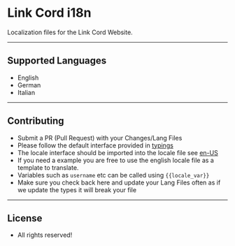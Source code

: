 # Link Cord i18n
Localization files for the Link Cord Website.

---

## Supported Languages
- English
- German
- Italian

---

## Contributing 
- Submit a PR (Pull Request) with your Changes/Lang Files
- Please follow the default interface provided in [typings](./typings/locale.ts)
- The locale interface should be imported into the locale file see [en-US](./locales/English/locale.tsx)
- If you need a example you are free to use the english locale file as a template to translate.
- Variables such as `username` etc can be called using `{{locale_var}}`
- Make sure you check back here and update your Lang Files often as if we update the types it will break your file

---

## License
- All rights reserved! 
